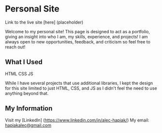 # Personal Site

Link to the live site [here] (placeholder)

Welcome to my personal site! This page is designed to act as a portfolio, giving an insight into who I am, my skills, experience, and projects! I am always open to new opportunities, feedback, and criticism so feel free to reach out!

## What I Used

HTML
CSS
JS

While I have several projects that use additional libraries, I kept the design for this site limited to just HTML, CSS, and JS as I didn't feel the need to use anything beyond that.

## My Information

Visit my [LinkedIn] (https://www.linkedin.com/in/alec-hapiak/)
My email: hapiakalec@gmail.com